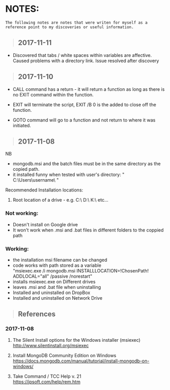 # NOTES:
    The following notes are notes that were writen for myself as a reference point to my discoveries or useful information.

> ## 2017-11-11 
* Discovered that tabs / white spaces within variables are affective. Caused problems with a directory link. Issue resolved after discovery
   
> ## 2017-11-10   
* CALL command has a return - it will return a function as long as there is no EXIT command within the function. 

* EXIT will terminate the script, EXIT /B 0 is the added to close off the function.

* GOTO command will go to a function and not return to where it was initiated.

> ## 2017-11-08
NB
- mongodb.msi and the batch files must be in the same directory as the copied path.
- it installed funny when tested with user's directory: " C:\Users\username\ "

Recommended Installation locations:  
1. Root location of a drive - e.g. C:\ D:\ K:\ etc...


### Not working:
- Doesn't install on Google drive
- It won't work when .msi and .bat files in different folders to the coppied path

### Working:
- the installation msi filename can be changed
- code works with path stored as a variable   
    "msiexec.exe /i mongodb.msi INSTALLLOCATION=!ChosenPath! ADDLOCAL="all" /passive /norestart"
- installs msiexec.exe on Different drives
- leaves .msi and .bat file when uninstalling
- Installed and uninstalled on DropBox
- Installed and uninstalled on Network Drive

> ## References

### 2017-11-08
1. The Silent Install options for the Windows installer (msiexec)   
http://www.silentinstall.org/msiexec

2. Install MongoDB Community Edition on Windows   
https://docs.mongodb.com/manual/tutorial/install-mongodb-on-windows/

3. Take Command / TCC Help v. 21   
https://jpsoft.com/help/rem.htm